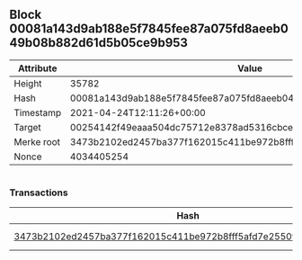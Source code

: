 ## Block 00081a143d9ab188e5f7845fee87a075fd8aeeb049b08b882d61d5b05ce9b953

Attribute | Value
--- | ---
Height | 35782
Hash | 00081a143d9ab188e5f7845fee87a075fd8aeeb049b08b882d61d5b05ce9b953
Timestamp | 2021-04-24T12:11:26+00:00
Target | 00254142f49eaaa504dc75712e8378ad5316cbcead634704b3734b6271167cc4
Merke root | 3473b2102ed2457ba377f162015c411be972b8fff5afd7e2550f4e5c8232ba7a
Nonce | 4034405254

```

```

### Transactions

Hash | Amount
--- | ---
[3473b2102ed2457ba377f162015c411be972b8fff5afd7e2550f4e5c8232ba7a](3473b2102ed2457ba377f162015c411be972b8fff5afd7e2550f4e5c8232ba7a.md) | 10.00000000 SKEPTI 
